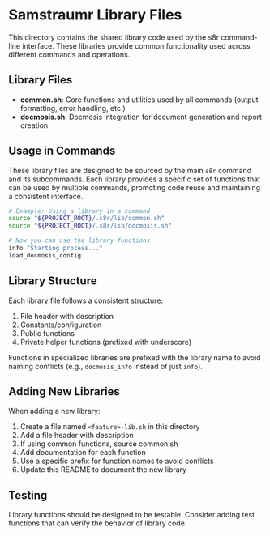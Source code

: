 # Samstraumr Library Files

This directory contains the shared library code used by the s8r command-line interface. These libraries provide common functionality used across different commands and operations.

## Library Files

- **common.sh**: Core functions and utilities used by all commands (output formatting, error handling, etc.)
- **docmosis.sh**: Docmosis integration for document generation and report creation

## Usage in Commands

These library files are designed to be sourced by the main `s8r` command and its subcommands. Each library provides a specific set of functions that can be used by multiple commands, promoting code reuse and maintaining a consistent interface.

```bash
# Example: Using a library in a command
source "${PROJECT_ROOT}/.s8r/lib/common.sh"
source "${PROJECT_ROOT}/.s8r/lib/docmosis.sh"

# Now you can use the library functions
info "Starting process..."
load_docmosis_config
```

## Library Structure

Each library file follows a consistent structure:

1. File header with description
2. Constants/configuration
3. Public functions 
4. Private helper functions (prefixed with underscore)

Functions in specialized libraries are prefixed with the library name to avoid naming conflicts (e.g., `docmosis_info` instead of just `info`).

## Adding New Libraries

When adding a new library:

1. Create a file named `<feature>-lib.sh` in this directory
2. Add a file header with description
3. If using common functions, source common.sh
4. Add documentation for each function
5. Use a specific prefix for function names to avoid conflicts 
6. Update this README to document the new library

## Testing

Library functions should be designed to be testable. Consider adding test functions that can verify the behavior of library code.